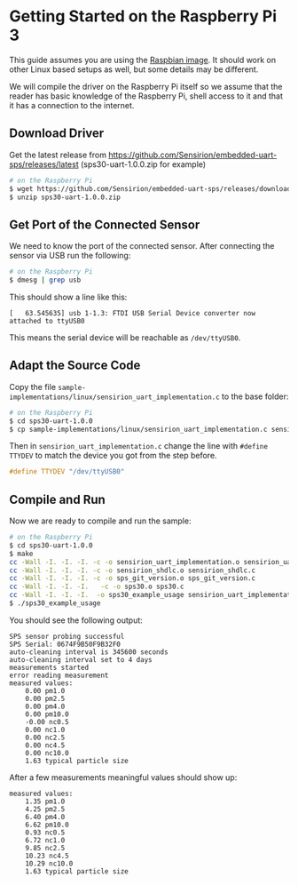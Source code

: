 # Getting Started on the Raspberry Pi 3

This guide assumes you are using the [Raspbian image]. It should work on other
Linux based setups as well, but some details may be different.

We will compile the driver on the Raspberry Pi itself so we assume that the
reader has basic knowledge of the Raspberry Pi, shell access to it and that it
has a connection to the internet.

## Download Driver

Get the latest release from
https://github.com/Sensirion/embedded-uart-sps/releases/latest
(sps30-uart-1.0.0.zip for example)

```bash
# on the Raspberry Pi
$ wget https://github.com/Sensirion/embedded-uart-sps/releases/download/1.0.0/sps30-uart-1.0.0.zip
$ unzip sps30-uart-1.0.0.zip
```

## Get Port of the Connected Sensor

We need to know the port of the connected sensor. After connecting the sensor
via USB run the following:
```bash
# on the Raspberry Pi
$ dmesg | grep usb
```
This should show a line like this:
```
[   63.545635] usb 1-1.3: FTDI USB Serial Device converter now attached to ttyUSB0
```
This means the serial device will be reachable as `/dev/ttyUSB0`.

## Adapt the Source Code

Copy the file `sample-implementations/linux/sensirion_uart_implementation.c` to
the base folder:

```bash
# on the Raspberry Pi
$ cd sps30-uart-1.0.0
$ cp sample-implementations/linux/sensirion_uart_implementation.c sensirion_uart_implementation.c
```

Then in `sensirion_uart_implementation.c` change the line with `#define TTYDEV`
to match the device you got from the step before.
```c
#define TTYDEV "/dev/ttyUSB0"
```

## Compile and Run

Now we are ready to compile and run the sample:
```bash
# on the Raspberry Pi
$ cd sps30-uart-1.0.0
$ make
cc -Wall -I. -I. -I. -c -o sensirion_uart_implementation.o sensirion_uart_implementation.c
cc -Wall -I. -I. -I. -c -o sensirion_shdlc.o sensirion_shdlc.c
cc -Wall -I. -I. -I. -c -o sps_git_version.o sps_git_version.c
cc -Wall -I. -I. -I.   -c -o sps30.o sps30.c
cc -Wall -I. -I. -I.  -o sps30_example_usage sensirion_uart_implementation.o sensirion_shdlc.o sps_git_version.o sps30.o   sps30_example_usage.c
$ ./sps30_example_usage

```

You should see the following output:

```
SPS sensor probing successful
SPS Serial: 0674F9B50F9B32F0
auto-cleaning interval is 345600 seconds
auto-cleaning interval set to 4 days
measurements started
error reading measurement
measured values:
	0.00 pm1.0
	0.00 pm2.5
	0.00 pm4.0
	0.00 pm10.0
	-0.00 nc0.5
	0.00 nc1.0
	0.00 nc2.5
	0.00 nc4.5
	0.00 nc10.0
	1.63 typical particle size
```

After a few measurements meaningful values should show up:
```
measured values:
	1.35 pm1.0
	4.25 pm2.5
	6.40 pm4.0
	6.62 pm10.0
	0.93 nc0.5
	6.72 nc1.0
	9.85 nc2.5
	10.23 nc4.5
	10.29 nc10.0
	1.63 typical particle size
```

[Raspbian image]: https://www.raspberrypi.org/downloads/raspbian/
